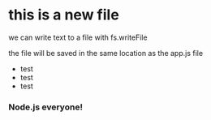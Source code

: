 this is a new file
===================
we can write text to a file with fs.writeFile

the file will be saved in the same location as the app.js file

* test
* test
* test

 ### Node.js everyone!